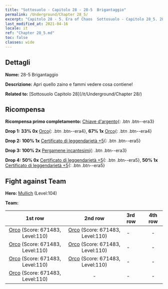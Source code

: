 ```yaml
---
title: "Sottosuolo - Capitolo 28 - 28-5  Brigantaggio"
permalink: /Underground/Chapter 28_5/
excerpt: "Capitolo 28 - 5. Era of Chaos  Sottosuolo - Capitolo 28_5. 28-5  Brigantaggio"
last_modified_at: 2021-04-16
locale: it
ref: "Chapter 28_5.md"
toc: false
classes: wide
---
```


## Dettagli

 **Nome:** 28-5  Brigantaggio

 **Descrizione:**       Apri quello zaino e fammi vedere cosa contiene!

 **Related to:** [Sottosuolo Capitolo 28](/it/Underground/Chapter 28/)

## Ricompensa

 **Ricompensa primo completamento:** [Chiave d'argento](/it/Items/con_693/){: .btn .btn--era3}

 **Drop 1:** **33% 0x** [Orco](/it/Items/unt_219/){: .btn .btn--era4}, **67% 1x** [Orco](/it/Items/unt_219/){: .btn .btn--era4}

 **Drop 2:** **100% 1x** [Certificato di leggendarietà +5](/it/Items/mat_102/){: .btn .btn--era5}

 **Drop 3:** **100% 2x** [Pergamene incantesimi](/it/Items/con_694/){: .btn .btn--era3}

 **Drop 4:** **50% 0x** [Certificato di leggendarietà +5](/it/Items/mat_102/){: .btn .btn--era5}, **50% 1x** [Certificato di leggendarietà +5](/it/Items/mat_102/){: .btn .btn--era5}


## Fight against Team
 **Hero:** [Mullich](/it/heroes/Mullich/) (Level:104)

 **Team:**


  | 1st row | 2nd row | 3rd row | 4th row |
  |:----:|:----:|:----|:----:|
  | [Orco](/it/units/Orc/) (Score: 671483, Level:110)  | [Orco](/it/units/Orc/) (Score: 671483, Level:110)  | - | - |
  | [Orco](/it/units/Orc/) (Score: 671483, Level:110)  | [Orco](/it/units/Orc/) (Score: 671483, Level:110)  | - | - |
  | [Orco](/it/units/Orc/) (Score: 671483, Level:110)  | [Orco](/it/units/Orc/) (Score: 671483, Level:110)  | - | - |
  | [Orco](/it/units/Orc/) (Score: 671483, Level:110)  | - | - | - |


